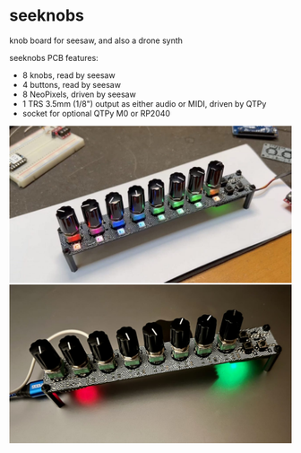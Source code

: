# seeknobs

knob board for seesaw, and also a drone synth

seeknobs PCB features:

- 8 knobs, read by seesaw
- 4 buttons, read by seesaw
- 8 NeoPixels, driven by seesaw
- 1 TRS 3.5mm (1/8") output as either audio or MIDI, driven by QTPy
- socket for optional QTPy M0 or RP2040 

<img src="./docs/seeknobs3qtpy_test1.jpg">
<img src="./docs/seeknobs1.jpg">

